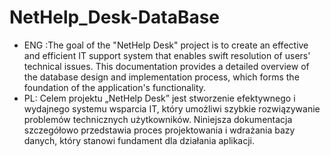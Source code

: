 # NetHelp_Desk-DataBase
* ENG  :The goal of the "NetHelp Desk" project is to create an effective and efficient IT
support system that enables swift resolution of users' technical issues.
This documentation provides a detailed overview of the database design and implementation process, which forms the foundation of the application's functionality.
*  PL: Celem projektu „NetHelp Desk” jest stworzenie efektywnego i wydajnego systemu wsparcia IT,
który umożliwi szybkie rozwiązywanie problemów technicznych użytkowników. 
Niniejsza dokumentacja szczegółowo przedstawia proces projektowania i wdrażania bazy danych, który stanowi fundament dla działania aplikacji.
